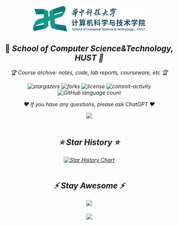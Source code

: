 <div align="center">
  <img width="300" src="./HUST-CS.png" />
  <h2 align="center">🏫 <i>School of Computer Science&Technology, HUST<i> 🏫</h2>
  <p align="center">🏆 <i>Course archive: notes, code, lab reports, courseware, etc<i> 🏆</p>
</div>
<div align="center">

![stargazers](https://img.shields.io/github/stars/nuyoahwjl/HUST-CS)
![forks](https://img.shields.io/github/forks/nuyoahwjl/HUST-CS)
![license](https://img.shields.io/github/license/nuyoahwjl/HUST-CS)
![commit-activity](https://img.shields.io/github/commit-activity/m/nuyoahwjl/HUST-CS)
![GitHub language count](https://img.shields.io/github/languages/count/nuyoahwjl/HUST-CS)

</div>
<p align="center">
❤️ <i>If you have any questions, please ask ChatGPT<i> ❤️
</p>
<div align="center">
  <a href="https://chatgpt.com">
    <img src="https://img.shields.io/badge/ChatGPT-74aa9c?style=for-the-badge&logo=openai&logoColor=white"/>
  </a>
</div>

<br>

<div align="center">
<h2 align="center">⭐ <i>Star History<i> ⭐</h2>
<a href="https://star-history.com/#nuyoahwjl/HUST-CS&Timeline">
 <picture>
   <source media="(prefers-color-scheme: dark)" srcset="https://api.star-history.com/svg?repos=nuyoahwjl/HUST-CS&type=Timeline&theme=dark" />
   <source media="(prefers-color-scheme: light)" srcset="https://api.star-history.com/svg?repos=nuyoahwjl/HUST-CS&type=Timeline" />
   <img width="600" alt="Star History Chart" src="https://api.star-history.com/svg?repos=nuyoahwjl/HUST-CS&type=Timeline" />
 </picture>
</a>
</div>

<br>

<div align="center">
<h2 align="center">⚡️ <i>Stay Awesome<i> ⚡️</h2>
  <img src="https://nuyoahwjl.github.io/img/coding.gif" />
</div>


<br>


<div align="center">
  <a href="https://img.shields.io">
  <img src="https://img.shields.io/github/languages/code-size/Nuyoahwjl/HUST-CS?logo=visualstudiocode&style=for-the-badge" />
</div>
